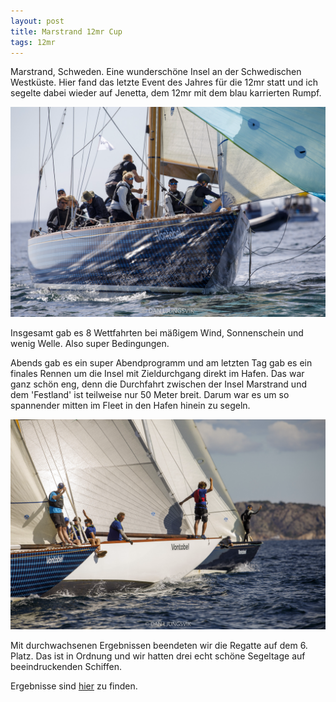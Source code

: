 ```yaml
---
layout: post
title: Marstrand 12mr Cup
tags: 12mr
---
```


Marstrand, Schweden. Eine wunderschöne Insel an der Schwedischen Westküste.
Hier fand das letzte Event des Jahres für die 12mr statt und ich segelte dabei wieder auf Jenetta, dem 12mr mit dem blau karrierten Rumpf. 

![](img/2022-09-14-10-36-07.png)

Insgesamt gab es 8 Wettfahrten bei mäßigem Wind, Sonnenschein und wenig Welle. Also super Bedingungen.

Abends gab es ein super Abendprogramm und am letzten Tag gab es ein finales Rennen um die Insel mit Zieldurchgang direkt im Hafen.
Das war ganz schön eng, denn die Durchfahrt zwischen der Insel Marstrand und dem 'Festland' ist teilweise nur 50 Meter breit. Darum war es um so
spannender mitten im Fleet in den Hafen hinein zu segeln. 

![](img/2022-09-14-10-32-09.png)

Mit durchwachsenen Ergebnissen beendeten wir die Regatte auf dem 6. Platz. Das ist in Ordnung und wir hatten drei echt schöne Segeltage auf
beeindruckenden Schiffen.

Ergebnisse sind [hier](https://www.marstrand12metrecup.se) zu finden.


